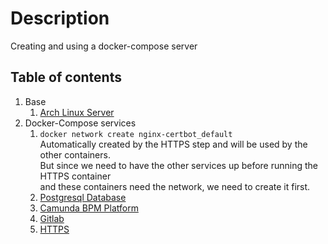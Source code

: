 # Description

Creating and using a docker-compose server

## Table of contents

1. Base
    1. [Arch Linux Server](base-linux-arch/README.md)
1. Docker-Compose services
    1. `docker network create nginx-certbot_default`  
       Automatically created by the HTTPS step and will be used by the other containers.  
       But since we need to have the other services up before running the HTTPS container  
       and these containers need the network, we need to create it first.
    1. [Postgresql Database](db-postgresql/README.md)
    1. [Camunda BPM Platform](camunda-bpm-platform/README.md)
    1. [Gitlab](gitlab/README.md)
    1. [HTTPS](https/README.md)
